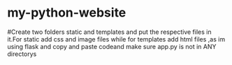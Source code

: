 # my-python-website
#Create two folders static and templates and put the respective files in it.For static add css and image files while for templates add html files ,as im using flask and copy and paste codeand make sure app.py is not in ANY directorys 
